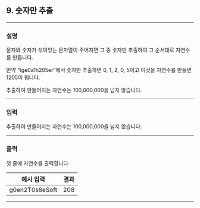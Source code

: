 ## 9. 숫자만 추출
*************************************************************************
### 설명
문자와 숫자가 섞여있는 문자열이 주어지면 그 중 숫자만 추출하여 그 순서대로 자연수를 만듭니다.

만약 “tge0a1h205er”에서 숫자만 추출하면 0, 1, 2, 0, 5이고 이것을 자연수를 만들면 1205이 됩니다.

추출하여 만들어지는 자연수는 100,000,000을 넘지 않습니다.

-------------------------------------------------------------------------
### 입력
추출하여 만들어지는 자연수는 100,000,000을 넘지 않습니다.

-------------------------------------------------------------------------
### 출력
첫 줄에 자연수를 출력합니다.

| 예시 입력                     | 결과  |
|---------------------------|-----|
|g0en2T0s8eSoft| 208 |

-------------------------------------------------------------------------
